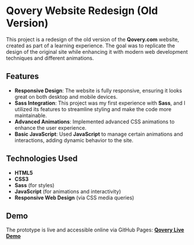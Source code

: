 # Qovery Website Redesign (Old Version)

This project is a redesign of the old version of the **Qovery.com** website, created as part of a learning experience. The goal was to replicate the design of the original site while enhancing it with modern web development techniques and different animations.

## Features

- **Responsive Design**: The website is fully responsive, ensuring it looks great on both desktop and mobile devices.
- **Sass Integration**: This project was my first experience with **Sass**, and I utilized its features to streamline styling and make the code more maintainable.
- **Advanced Animations**: Implemented advanced CSS animations to enhance the user experience.
- **Basic JavaScript**: Used **JavaScript** to manage certain animations and interactions, adding dynamic behavior to the site.

## Technologies Used

- **HTML5**
- **CSS3**
- **Sass** (for styles)
- **JavaScript** (for animations and interactivity)
- **Responsive Web Design** (via CSS media queries)

## Demo

The prototype is live and accessible online via GitHub Pages:
[**Qovery Live Demo**](<https://simoncassan.github.io/Qovery/>)